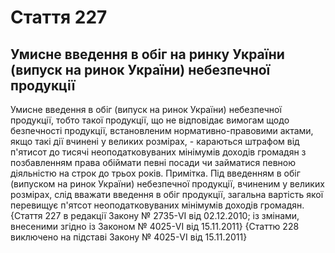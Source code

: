 Cтаття 227
====
Умисне введення в обіг на ринку України (випуск на ринок України) небезпечної продукції
----
Умисне введення в обіг (випуск на ринок України) небезпечної продукції, тобто такої продукції, що не відповідає вимогам щодо безпечності продукції, встановленим нормативно-правовими актами, якщо такі дії вчинені у великих розмірах, -
караються штрафом від п'ятисот до тисячі неоподатковуваних мінімумів доходів громадян з позбавленням права обіймати певні посади чи займатися певною діяльністю на строк до трьох років.
Примітка. Під введенням в обіг (випуском на ринок України) небезпечної продукції, вчиненим у великих розмірах, слід вважати введення в обіг продукції, загальна вартість якої перевищує п'ятсот неоподатковуваних мінімумів доходів громадян.
{Стаття 227 в редакції Закону № 2735-VI від 02.12.2010; із змінами, внесеними згідно із Законом № 4025-VI від 15.11.2011}
{Статтю 228 виключено на підставі Закону № 4025-VI від 15.11.2011}
